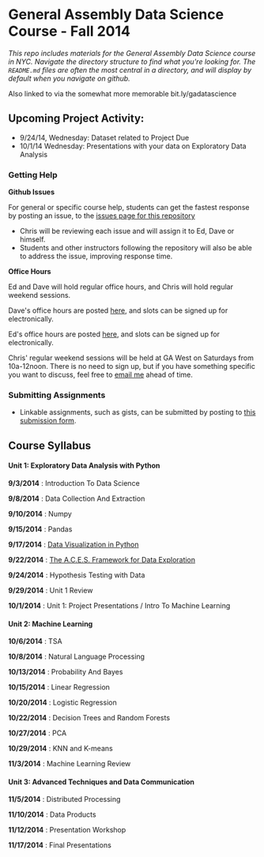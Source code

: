 # General Assembly Data Science Course - Fall 2014

*This repo includes materials for the General Assembly Data Science course in NYC. Navigate the directory structure to find what you're looking for. The `README.md` files are often the most central in a directory, and will display by default when you navigate on github.*

Also linked to via the somewhat more memorable bit.ly/gadatascience

## Upcoming Project Activity:

* 9/24/14, Wednesday: Dataset related to Project Due
* 10/1/14 Wednesday: Presentations with your data on Exploratory Data Analysis

### Getting Help

**Github Issues**

For general or specific course help, students can get the fastest response by posting an issue, to the [issues page for this repository](https://github.com/TeachingDataScience/data-science-course/issues)

* Chris will be reviewing each issue and will assign it to Ed, Dave or himself.
* Students and other instructors following the repository will also be able to address the issue, improving response time.


**Office Hours**

Ed and Dave will hold regular office hours, and Chris will hold regular weekend sessions.

Dave's office hours are posted [here](https://accounts.google.com/ServiceLogin?service=cl&passive=1209600&continue=https://www.google.com/calendar/selfsched?sstoken%3DUUJjNUJzODlzeDdPfGRlZmF1bHR8MTQ3MjQwYzU4M2M3NmFkODRhMTdhN2Y1MDNlNjE2NGI&followup=https://www.google.com/calendar/selfsched?sstoken%3DUUJjNUJzODlzeDdPfGRlZmF1bHR8MTQ3MjQwYzU4M2M3NmFkODRhMTdhN2Y1MDNlNjE2NGI&scc=1), and slots can be signed up for electronically.

Ed's office hours are posted [here](https://www.google.com/calendar/selfsched?sstoken=UUowVUZtNDJlNGlJfGRlZmF1bHR8MDUxMjk5YmEzMDQyMTJkN2ZjZjY3NmUwNmVkMWZiNzg), and slots can be signed up for electronically.

Chris' regular weekend sessions will be held at GA West on Saturdays from 10a-12noon. There is no need to sign up, but if you have something specific you want to discuss, feel free to [email me](mailto:rwc.sheehan@gmail.com?subject=DAT13%20Office%20Hours) ahead of time.

### Submitting Assignments

* Linkable assignments, such as gists, can be submitted by posting to [this submission form](https://docs.google.com/forms/d/1TzvQCYruLcTLzfCQBcjhp7INLZWvwErCqTaFCU7LhpE/viewform?usp=send_form).

<!--
* Some assigments may require submitting via google drive.  These should include the student last name in the filename and be placed in the appropriate folder of the [submissions google drive folder](https://drive.google.com/a/scaleanalytics.com/#folders/0B2_NWQOfrbk-WWhWNHROaDQ2YU0).
-->




## Course Syllabus
 
#### Unit 1: Exploratory Data Analysis with Python

 **9/3/2014** : Introduction To Data Science
 
 **9/8/2014** : Data Collection And Extraction
 
 **9/10/2014** : Numpy
 
 **9/15/2014** : Pandas
 
 **9/17/2014** : [Data Visualization in Python](https://github.com/TeachingDataScience/data-science-course/tree/forstudentviewing/05_Data_Visualization)
 
 **9/22/2014** : [The A.C.E.S. Framework for Data Exploration](06_EDA/)
 
 **9/24/2014** : Hypothesis Testing with Data
 
 **9/29/2014** : Unit 1 Review
 
 **10/1/2014** : Unit 1: Project Presentations / Intro To Machine Learning
 
 
#### Unit 2: Machine Learning
 
 **10/6/2014** : TSA
 
 **10/8/2014** : Natural Language Processing
 
 **10/13/2014** : Probability And Bayes
 
 **10/15/2014** : Linear Regression
 
 **10/20/2014** : Logistic Regression
 
 **10/22/2014** : Decision Trees and Random Forests
 
 **10/27/2014** : PCA
 
 **10/29/2014** : KNN and K-means
 
 **11/3/2014** : Machine Learning Review
 
 
#### Unit 3: Advanced Techniques and Data Communication
 
 **11/5/2014** : Distributed Processing
 
 **11/10/2014** : Data Products
 
 **11/12/2014** : Presentation Workshop
 
 **11/17/2014** : Final Presentations
 
 
 
<!-- 
 
 To remove dates: http://regexr.com/39gbs 
 
--> 
 
 
 
